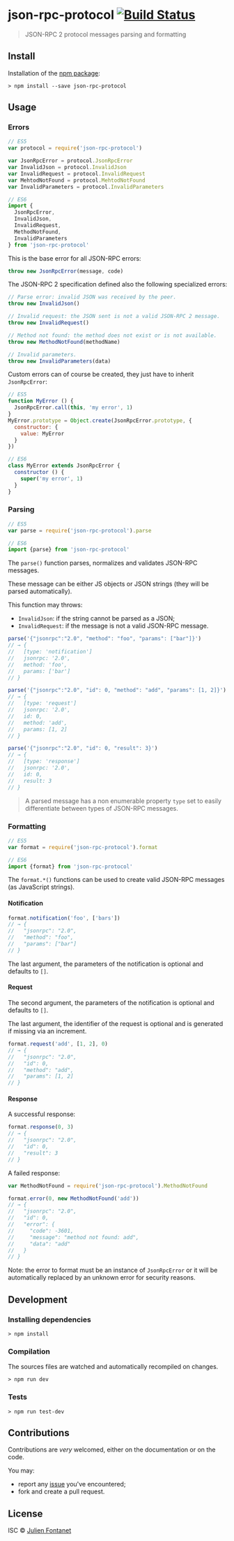 # json-rpc-protocol [![Build Status](https://travis-ci.org/julien-f/js-json-rpc-protocol.png?branch=master)](https://travis-ci.org/julien-f/js-json-rpc-protocol)

> JSON-RPC 2 protocol messages parsing and formatting

## Install

Installation of the [npm package](https://npmjs.org/package/json-rpc-protocol):

```
> npm install --save json-rpc-protocol
```

## Usage

### Errors

```javascript
// ES5
var protocol = require('json-rpc-protocol')

var JsonRpcError = protocol.JsonRpcError
var InvalidJson = protocol.InvalidJson
var InvalidRequest = protocol.InvalidRequest
var MehtodNotFound = protocol.MehtodNotFound
var InvalidParameters = protocol.InvalidParameters

// ES6
import {
  JsonRpcError,
  InvalidJson,
  InvalidRequest,
  MethodNotFound,
  InvalidParameters
} from 'json-rpc-protocol'
```

This is the base error for all JSON-RPC errors:

```javascript
throw new JsonRpcError(message, code)
```

The JSON-RPC 2 specification defined also the following specialized
errors:

```javascript
// Parse error: invalid JSON was received by the peer.
throw new InvalidJson()

// Invalid request: the JSON sent is not a valid JSON-RPC 2 message.
throw new InvalidRequest()

// Method not found: the method does not exist or is not available.
throw new MethodNotFound(methodName)

// Invalid parameters.
throw new InvalidParameters(data)
```

Custom errors can of course be created, they just have to inherit
`JsonRpcError`:

```javascript
// ES5
function MyError () {
  JsonRpcError.call(this, 'my error', 1)
}
MyError.prototype = Object.create(JsonRpcError.prototype, {
  constructor: {
    value: MyError
  }
})

// ES6
class MyError extends JsonRpcError {
  constructor () {
    super('my error', 1)
  }
}
```

### Parsing

```javascript
// ES5
var parse = require('json-rpc-protocol').parse

// ES6
import {parse} from 'json-rpc-protocol'
```

The `parse()` function parses, normalizes and validates JSON-RPC
messages.

These message can be either JS objects or JSON strings (they will be
parsed automatically).

This function may throws:

- `InvalidJson`: if the string cannot be parsed as a JSON;
- `InvalidRequest`: if the message is not a valid JSON-RPC message.

```javascript
parse('{"jsonrpc":"2.0", "method": "foo", "params": ["bar"]}')
// → {
//   [type: 'notification']
//   jsonrpc: '2.0',
//   method: 'foo',
//   params: ['bar']
// }

parse('{"jsonrpc":"2.0", "id": 0, "method": "add", "params": [1, 2]}')
// → {
//   [type: 'request']
//   jsonrpc: '2.0',
//   id: 0,
//   method: 'add',
//   params: [1, 2]
// }

parse('{"jsonrpc":"2.0", "id": 0, "result": 3}')
// → {
//   [type: 'response']
//   jsonrpc: '2.0',
//   id: 0,
//   result: 3
// }
```

> A parsed message has a non enumerable property `type` set to easily
> differentiate between types of JSON-RPC messages.

### Formatting

```javascript
// ES5
var format = require('json-rpc-protocol').format

// ES6
import {format} from 'json-rpc-protocol'
```

The `format.*()` functions can be used to create valid JSON-RPC
messages (as JavaScript strings).

#### Notification

```javascript
format.notification('foo', ['bars'])
// → {
//   "jsonrpc": "2.0",
//   "method": "foo",
//   "params": ["bar"]
// }
```

The last argument, the parameters of the notification is optional and
defaults to `[]`.

#### Request

The second argument, the parameters of the notification is optional and
defaults to `[]`.

The last argument, the identifier of the request is optional and is
generated if missing via an increment.

```javascript
format.request('add', [1, 2], 0)
// → {
//   "jsonrpc": "2.0",
//   "id": 0,
//   "method": "add",
//   "params": [1, 2]
// }
```

#### Response

A successful response:

```javascript
format.response(0, 3)
// → {
//   "jsonrpc": "2.0",
//   "id": 0,
//   "result": 3
// }
```

A failed response:

```javascript
var MethodNotFound = require('json-rpc-protocol').MethodNotFound

format.error(0, new MethodNotFound('add'))
// → {
//   "jsonrpc": "2.0",
//   "id": 0,
//   "error": {
//     "code": -3601,
//     "message": "method not found: add",
//     "data": "add"
//   }
// }
```

Note: the error to format must be an instance of `JsonRpcError` or it
will be automatically replaced by an unknown error for security
reasons.

## Development

### Installing dependencies

```
> npm install
```

### Compilation

The sources files are watched and automatically recompiled on changes.

```
> npm run dev
```

### Tests

```
> npm run test-dev
```

## Contributions

Contributions are *very* welcomed, either on the documentation or on
the code.

You may:

- report any [issue](https://github.com/julien-f/js-json-rpc-protocol/issues)
  you've encountered;
- fork and create a pull request.

## License

ISC © [Julien Fontanet](http://julien.isonoe.net)
